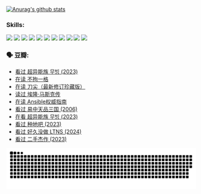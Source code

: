 
[![Anurag's github stats](https://github-readme-stats.vercel.app/api?username=w940853815)](https://github.com/anuraghazra/github-readme-stats)

### Skills:

<code><img height="32" src="https://cdn.jsdelivr.net/npm/simple-icons@v5/icons/python.svg"></code>
<code><img height="32" src="https://cdn.jsdelivr.net/npm/simple-icons@v5/icons/javascript.svg"></code>
<code><img height="32" src="https://cdn.jsdelivr.net/npm/simple-icons@v5/icons/django.svg"></code>
<code><img height="32" src="https://cdn.jsdelivr.net/npm/simple-icons@v5/icons/flask.svg"></code>
<code><img height="32" src="https://cdn.jsdelivr.net/npm/simple-icons@v5/icons/vuetify.svg"></code>
<code><img height="32" src="https://cdn.jsdelivr.net/npm/simple-icons@v5/icons/git.svg"></code>
<code><img height="32" src="https://cdn.jsdelivr.net/npm/simple-icons@v5/icons/docker.svg"></code>
<code><img height="32" src="https://cdn.jsdelivr.net/npm/simple-icons@v5/icons/postgresql.svg"></code>
<code><img height="32" src="https://cdn.jsdelivr.net/npm/simple-icons@v5/icons/elasticsearch.svg"></code>
<code><img height="32" src="https://cdn.jsdelivr.net/npm/simple-icons@v5/icons/macos.svg"></code>
<code><img height="32" src="https://cdn.jsdelivr.net/npm/simple-icons@v5/icons/linux.svg"></code>

### 🗣 豆瓣:

<!-- DOUBAN-ACTIVITIES:START -->
- [看过 超异能族 무빙‎ (2023)](https://www.douban.com/people/136069238/status/4556824186/?_i=10965619)
- [在读 不拘一格](https://www.douban.com/people/136069238/status/4541712161/?_i=10965619)
- [在读 刀尖（最新修订珍藏版）](https://www.douban.com/people/136069238/status/4541711339/?_i=10965619)
- [读过 埃隆·马斯克传](https://www.douban.com/people/136069238/status/4541710351/?_i=10965619)
- [在读 Ansible权威指南](https://www.douban.com/people/136069238/status/4539151450/?_i=10965619)
- [看过 易中天品三国‎ (2006)](https://www.douban.com/people/136069238/status/4529910812/?_i=10965619)
- [在看 超异能族 무빙‎ (2023)](https://www.douban.com/people/136069238/status/4527291077/?_i=10965619)
- [看过 种地吧‎ (2023)](https://www.douban.com/people/136069238/status/4527289637/?_i=10965619)
- [看过 好久没做 LTNS‎ (2024)](https://www.douban.com/people/136069238/status/4527289515/?_i=10965619)
- [看过 二手杰作‎ (2023)](https://www.douban.com/people/136069238/status/4522502716/?_i=10965619)
<!-- DOUBAN-ACTIVITIES:END -->


![Snake animation](https://raw.githubusercontent.com/w940853815/w940853815/output/github-contribution-grid-snake.svg)

<!--
**w940853815/w940853815** is a ✨ _special_ ✨ repository because its `README.md` (this file) appears on your GitHub profile.

Here are some ideas to get you started:

- 🔭 I’m currently working on ...
- 🌱 I’m currently learning ...
- 👯 I’m looking to collaborate on ...
- 🤔 I’m looking for help with ...
- 💬 Ask me about ...
- 📫 How to reach me: ...
- 😄 Pronouns: ...
- ⚡ Fun fact: ...
-->
